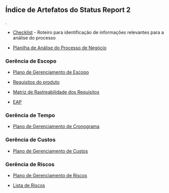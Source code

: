 ## Índice de Artefatos do Status Report 2  
  
 . 
  
- [Checklist](https://docs.google.com/spreadsheets/d/1DP6PL4tH3mFxMxzjkvHUGcXXHfqB3rMLFpmBd6XgmPY/edit#gid=1398848070) - Roteiro para identificação de informações relevantes para a análise do processo  

- [Planilha de Análise do Processo de Negócio](https://docs.google.com/spreadsheets/d/1GUpxY5dhjrREdxMKTkuqnBW_aiJdIZ2BZmYcIj3e3cQ) 


### Gerência de Escopo
- [Plano de Gerenciamento de Escopo](https://docs.google.com/document/d/1Zw34CQJiNeBAfu_6yqHk4OUsp4kgmqWbUl3YpCPC0xA)  

- [Requisitos do produto](https://docs.google.com/document/d/10hPPxG88-_N7ps1KECuQP5Cmd_bqpGngqPFnej09L1c)  

- [Matriz de Rastreabilidade dos Requisitos](https://docs.google.com/spreadsheets/d/1weB-ux4Jhi0G28YOf8wwhlB8hsfnrZbf1V56eMiIUNs/)

- [EAP](https://docs.google.com/document/d/1CjzGsDqvfBAsnrw8ktZK-nQncCbUSpXJ)

### Gerência de Tempo
- [Plano de Gerenciamento de Cronograma](/StatusReport2/PGP/Gerencia%20de%20Tempo_Plano%20de%20Gerenciamento%20de%20Cronograma.pdf)  

### Gerência de Custos
- [Plano de Gerenciamento de Custos](/StatusReport2/PGP/Gerencia%20de%20Custos_Plano%20de%20Gerenciamento%20de%20Custos.pdf) 


### Gerência de Riscos
- [Plano de Gerenciamento de Riscos](https://docs.google.com/document/d/1ztDoxmm3UPzAwohppRFfgBKG5fYrzjSYqghKkTTTfuY)
    
- [Lista de Riscos](https://docs.google.com/spreadsheets/d/1Tl9bK9P0uKBJ8VVcsaeGZjPILJE3SzQ-EBsyWjp2Xro)
